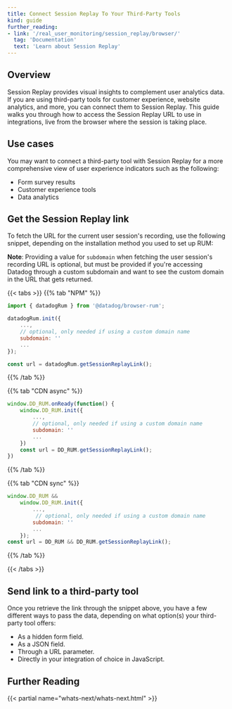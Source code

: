 ```yaml
---
title: Connect Session Replay To Your Third-Party Tools
kind: guide
further_reading:
- link: '/real_user_monitoring/session_replay/browser/'
  tag: 'Documentation'
  text: 'Learn about Session Replay'
---
```


## Overview

Session Replay provides visual insights to complement user analytics data. If you are using third-party tools for customer experience, website analytics, and more, you can connect them to Session Replay. This guide walks you through how to access the Session Replay URL to use in integrations, live from the browser where the session is taking place. 

## Use cases

You may want to connect a third-party tool with Session Replay for a more comprehensive view of user experience indicators such as the following:

- Form survey results
- Customer experience tools
- Data analytics

## Get the Session Replay link

To fetch the URL for the current user session's recording, use the following snippet, depending on the installation method you used to set up RUM:

**Note**: Providing a value for `subdomain` when fetching the user session's recording URL is optional, but must be provided if you're accessing Datadog through a custom subdomain and want to see the custom domain in the URL that gets returned.

{{< tabs >}}
{{% tab "NPM" %}}

```javascript
import { datadogRum } from '@datadog/browser-rum';

datadogRum.init({
    ...,
    // optional, only needed if using a custom domain name
    subdomain: ''
    ...
});

const url = datadogRum.getSessionReplayLink();
```

{{% /tab %}}

{{% tab "CDN async" %}}

```javascript
window.DD_RUM.onReady(function() {
    window.DD_RUM.init({
        ...,
        // optional, only needed if using a custom domain name
        subdomain: ''
        ...
    })
    const url = DD_RUM.getSessionReplayLink();
})

```

{{% /tab %}}

{{% tab "CDN sync" %}}

```javascript
window.DD_RUM &&
    window.DD_RUM.init({
        ...,
         // optional, only needed if using a custom domain name
        subdomain: ''
        ...
    });
const url = DD_RUM && DD_RUM.getSessionReplayLink();
```

{{% /tab %}}

{{< /tabs >}}

## Send link to a third-party tool

Once you retrieve the link through the snippet above, you have a few different ways to pass the data, depending on what option(s) your third-party tool offers:

- As a hidden form field.
- As a JSON field.
- Through a URL parameter.
- Directly in your integration of choice in JavaScript.

## Further Reading

{{< partial name="whats-next/whats-next.html" >}}
